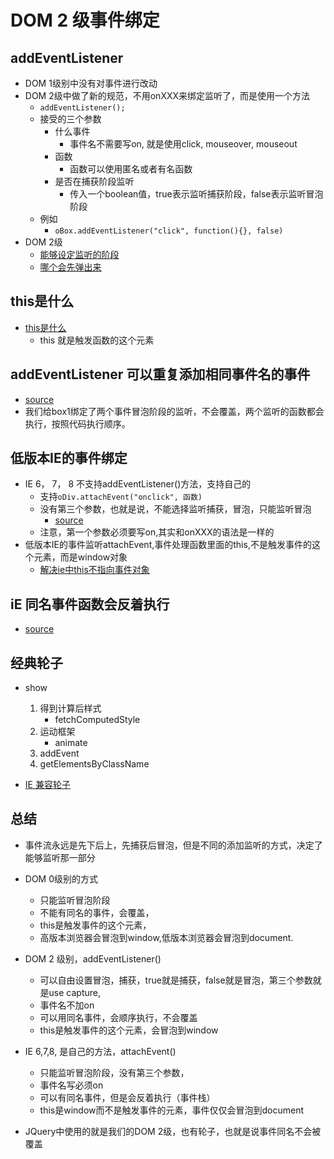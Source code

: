 # DOM 2 级事件绑定
## addEventListener
* DOM 1级别中没有对事件进行改动
* DOM 2级中做了新的规范，不用onXXX来绑定监听了，而是使用一个方法
    * `addEventListener();`
    * 接受的三个参数
        * 什么事件
            * 事件名不需要写on, 就是使用click, mouseover, mouseout
        * 函数
            * 函数可以使用匿名或者有名函数
        * 是否在捕获阶段监听
            * 传入一个boolean值，true表示监听捕获阶段，false表示监听冒泡阶段
    * 例如
        * `oBox.addEventListener("click", function(){}, false)`
* DOM 2级
    * [能够设定监听的阶段](file/01_DOM2级绑定监听的方法_能够自由设置监听哪个阶段.html)
    * [哪个会先弹出来](file/02_哪个先弹出来.html)

## this是什么
* [this是什么](file/03_DOM2级绑定监听this是什么.html)
    * this 就是触发函数的这个元素
    
## addEventListener 可以重复添加相同事件名的事件
* [source](file/04_DOM2级绑定监听this是什么.html)
* 我们给box1绑定了两个事件冒泡阶段的监听，不会覆盖，两个监听的函数都会执行，按照代码执行顺序。

## 低版本IE的事件绑定
* IE 6， 7， 8 不支持addEventListener()方法，支持自己的
    * 支持`oDiv.attachEvent("onclick", 函数)`
    * 没有第三个参数，也就是说，不能选择监听捕获，冒泡，只能监听冒泡
        * [source](file/05_低版本IE的绑定监听.html)
    * 注意，第一个参数必须要写on,其实和onXXX的语法是一样的
* 低版本IE的事件监听attachEvent,事件处理函数里面的this,不是触发事件的这个元素，而是window对象
    * [解决ie中this不指向事件对象](file/06_低版本IE的绑定监听_this问题.html)
    
## iE 同名事件函数会反着执行
* [source](file/07_低版本IE的绑定监听_同名函数的监听会反着执行.html)

## 经典轮子
* show
    1. 得到计算后样式
        * fetchComputedStyle
    2. 运动框架
        * animate
    3. addEvent
    4. getElementsByClassName

* [IE 兼容轮子](file/08_事件监听的处理.html)
  
 
## 总结
* 事件流永远是先下后上，先捕获后冒泡，但是不同的添加监听的方式，决定了能够监听那一部分
* DOM 0级别的方式
    * 只能监听冒泡阶段
    * 不能有同名的事件，会覆盖，
    * this是触发事件的这个元素，
    * 高版本浏览器会冒泡到window,低版本浏览器会冒泡到document.
* DOM 2 级别，addEventListener()
    * 可以自由设置冒泡，捕获，true就是捕获，false就是冒泡，第三个参数就是use capture,
    * 事件名不加on
    * 可以用同名事件，会顺序执行，不会覆盖
    * this是触发事件的这个元素，会冒泡到window
* IE 6,7,8, 是自己的方法，attachEvent()
    * 只能监听冒泡阶段，没有第三个参数，
    * 事件名写必须on
    * 可以有同名事件，但是会反着执行（事件栈）
    * this是window而不是触发事件的元素，事件仅仅会冒泡到document

* JQuery中使用的就是我们的DOM 2级，也有轮子，也就是说事件同名不会被覆盖

 